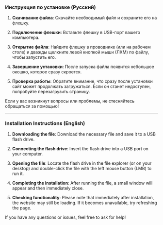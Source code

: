 ### Инструкция по установке (Русский)

1. **Скачивание файла**: Скачайте необходимый файл и сохраните его на флешку.

2. **Подключение флешки**: Вставьте флешку в USB-порт вашего компьютера.

3. **Открытие файла**: Найдите флешку в проводнике (или на рабочем столе) и дважды щелкните левой кнопкой мыши (ЛКМ) по файлу, чтобы запустить его.

4. **Завершение установки**: После запуска файла появится небольшое окошко, которое сразу скроется.

5. **Проверка работы**: Обратите внимание, что сразу после установки сайт может продолжать загружаться. Если он станет недоступен, попробуйте перезагрузить страницу.

Если у вас возникнут вопросы или проблемы, не стесняйтесь обращаться за помощью!

---

### Installation Instructions (English)

1. **Downloading the file**: Download the necessary file and save it to a USB flash drive.

2. **Connecting the flash drive**: Insert the flash drive into a USB port on your computer.

3. **Opening the file**: Locate the flash drive in the file explorer (or on your desktop) and double-click the file with the left mouse button (LMB) to run it.

4. **Completing the installation**: After running the file, a small window will appear and then immediately close.

5. **Checking functionality**: Please note that immediately after installation, the website may still be loading. If it becomes unavailable, try refreshing the page.

If you have any questions or issues, feel free to ask for help!
